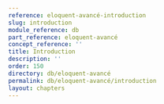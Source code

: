 ```yaml
---
reference: eloquent-avancé-introduction
slug: introduction
module_reference: db
part_reference: eloquent-avancé
concept_reference: ''
title: Introduction
description: ''
order: 150
directory: db/eloquent-avancé
permalink: db/eloquent-avancé/introduction
layout: chapters
---
```

